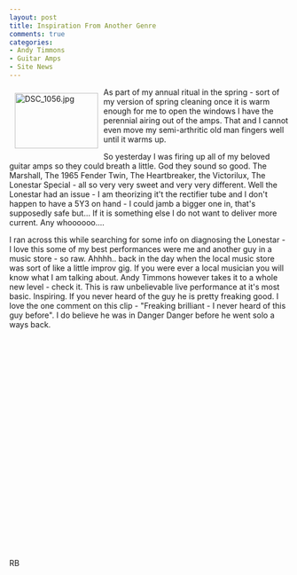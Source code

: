 ```yaml
---
layout: post
title: Inspiration From Another Genre
comments: true
categories:
- Andy Timmons
- Guitar Amps
- Site News
---
```

<a rel="lightbox" href="/wp-content/uploads/2010/05/DSC_1056.jpg"><img title="DSC_1056.jpg" src="/wp-content/uploads/2010/05/.thumbs/.DSC_1056.jpg" border="0" alt="DSC_1056.jpg" hspace="10" vspace="10" width="150" height="100" align="left" /></a>As part of my annual ritual in the spring - sort of my version of spring cleaning once it is warm enough for me to open the windows I have the perennial airing out of the amps. That and I cannot even move my semi-arthritic old man fingers well until it warms up.

So yesterday I was firing up all of my beloved guitar amps so they could breath a little. God they sound so good. The Marshall, The 1965 Fender Twin, The Heartbreaker, the Victorilux, The Lonestar Special - all so very very sweet and very very different. Well the Lonestar had an issue - I am theorizing it't the rectifier tube and I don't happen to have a 5Y3 on hand - I could jamb a bigger one in, that's supposedly safe but... If it is something else I do not want to deliver more current. Any whoooooo....

I ran across this while searching for some info on diagnosing the Lonestar - I love this some of my best performances were me and another guy in a music store - so raw. Ahhhh.. back in the day when the local music store was sort of like a little improv gig. If you were ever a local musician you will know what I am talking about. Andy Timmons however takes it to a whole new level - check it. This is raw unbelievable live performance at it's most basic. Inspiring. If you never heard of the guy he is pretty freaking good. I love the one comment on this clip - "Freaking brilliant - I never heard of this guy before". I do believe he was in Danger Danger before he went solo a ways back.

<object classid="clsid:d27cdb6e-ae6d-11cf-96b8-444553540000" width="480" height="385" codebase="http://download.macromedia.com/pub/shockwave/cabs/flash/swflash.cab#version=6,0,40,0"><param name="allowFullScreen" value="true" /><param name="allowscriptaccess" value="always" /><param name="src" value="http://www.youtube.com/v/KgELKnnHtkc&amp;hl=en_US&amp;fs=1&amp;" /><param name="allowfullscreen" value="true" /><embed type="application/x-shockwave-flash" width="480" height="385" src="http://www.youtube.com/v/KgELKnnHtkc&amp;hl=en_US&amp;fs=1&amp;" allowscriptaccess="always" allowfullscreen="true"></embed></object>

RB